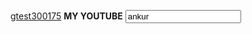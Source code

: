 <HTML>
    <BODY>
         <p>
            <a href="ms-windows-store://pdp/?productid=##">gtest300175</a>
            <b href="https://www.youtube.com/channel/UCpGFOsTbXF837LpZEHvZCDg">MY YOUTUBE</b>
            <input type="text" text="sup everyone my name is gmodz hacks on youtube today im sharing RetroArch signed for Retail Xbox One click the gtest300175 to begin your installation and please subscribe for more content" value="ankur" readonly>
         </p>
    </BODY>
</HTML>
